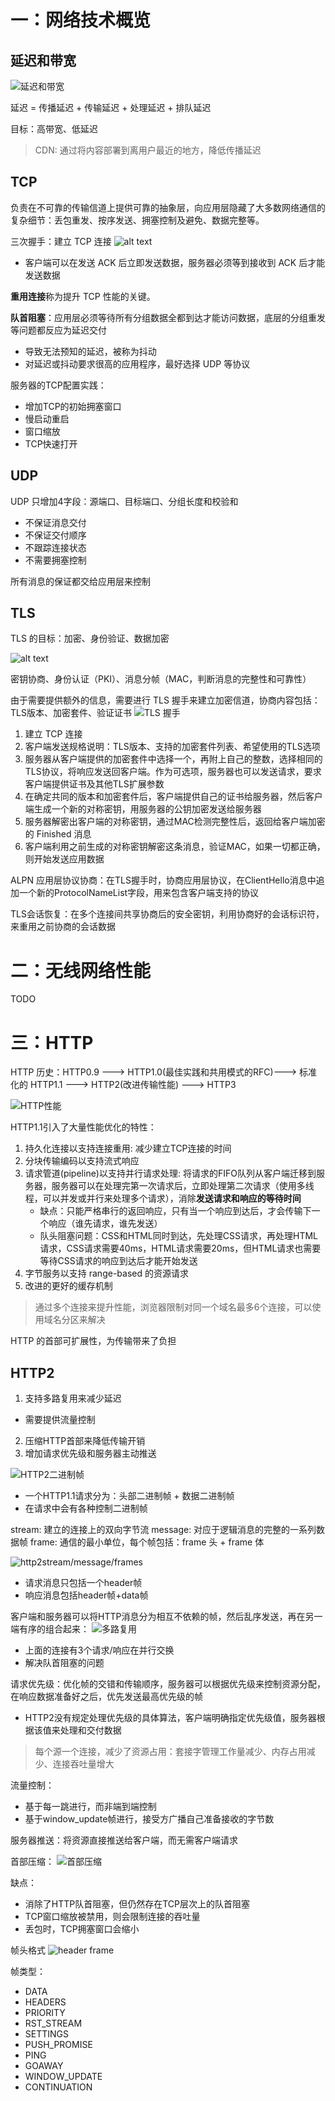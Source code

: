 # 一：网络技术概览
## 延迟和带宽
![延迟和带宽](./attachments/image-4.png)

延迟 = 传播延迟 + 传输延迟 + 处理延迟 + 排队延迟

目标：高带宽、低延迟
> CDN: 通过将内容部署到离用户最近的地方，降低传播延迟

## TCP
负责在不可靠的传输信道上提供可靠的抽象层，向应用层隐藏了大多数网络通信的复杂细节：丢包重发、按序发送、拥塞控制及避免、数据完整等。

三次握手：建立 TCP 连接
![alt text](./attachments/image-5.png)

- 客户端可以在发送 ACK 后立即发送数据，服务器必须等到接收到 ACK 后才能发送数据

**重用连接**称为提升 TCP 性能的关键。

**队首阻塞**：应用层必须等待所有分组数据全都到达才能访问数据，底层的分组重发等问题都反应为延迟交付
- 导致无法预知的延迟，被称为抖动
- 对延迟或抖动要求很高的应用程序，最好选择 UDP 等协议

服务器的TCP配置实践：
- 增加TCP的初始拥塞窗口
- 慢启动重启
- 窗口缩放
- TCP快速打开

## UDP
UDP 只增加4字段：源端口、目标端口、分组长度和校验和
- 不保证消息交付
- 不保证交付顺序
- 不跟踪连接状态
- 不需要拥塞控制

所有消息的保证都交给应用层来控制
## TLS
TLS 的目标：加密、身份验证、数据加密

![alt text](./attachments/image-6.png)

密钥协商、身份认证（PKI）、消息分帧（MAC，判断消息的完整性和可靠性）

由于需要提供额外的信息，需要进行 TLS 握手来建立加密信道，协商内容包括：TLS版本、加密套件、验证证书
![TLS 握手](./attachments/image-7.png)
1. 建立 TCP 连接
2. 客户端发送规格说明：TLS版本、支持的加密套件列表、希望使用的TLS选项
3. 服务器从客户端提供的加密套件中选择一个，再附上自己的整数，选择相同的TLS协议，将响应发送回客户端。作为可选项，服务器也可以发送请求，要求客户端提供证书及其他TLS扩展参数
4. 在确定共同的版本和加密套件后，客户端提供自己的证书给服务器，然后客户端生成一个新的对称密钥，用服务器的公钥加密发送给服务器
5. 服务器解密出客户端的对称密钥，通过MAC检测完整性后，返回给客户端加密的 Finished 消息
6. 客户端利用之前生成的对称密钥解密这条消息，验证MAC，如果一切都正确，则开始发送应用数据

ALPN 应用层协议协商：在TLS握手时，协商应用层协议，在ClientHello消息中追加一个新的ProtocolNameList字段，用来包含客户端支持的协议

TLS会话恢复：在多个连接间共享协商后的安全密钥，利用协商好的会话标识符，来重用之前协商的会话数据


# 二：无线网络性能
TODO

# 三：HTTP
HTTP 历史：HTTP0.9 ---> HTTP1.0(最佳实践和共用模式的RFC)---> 标准化的 HTTP1.1 ---> HTTP2(改进传输性能) ---> HTTP3

![HTTP性能](./attachments/image-8.png)


HTTP1.1引入了大量性能优化的特性：
1. 持久化连接以支持连接重用: 减少建立TCP连接的时间
2. 分块传输编码以支持流式响应
3. 请求管道(pipeline)以支持并行请求处理: 将请求的FIFO队列从客户端迁移到服务器，服务器可以在处理完第一次请求后，立即处理第二次请求（使用多线程，可以并发或并行来处理多个请求），消除**发送请求和响应的等待时间**
    - 缺点：只能严格串行的返回响应，只有当一个响应到达后，才会传输下一个响应（谁先请求，谁先发送）
    - 队头阻塞问题：CSS和HTML同时到达，先处理CSS请求，再处理HTML请求，CSS请求需要40ms，HTML请求需要20ms，但HTML请求也需要等待CSS请求的响应到达后才能开始发送
4. 字节服务以支持 range-based 的资源请求
5. 改进的更好的缓存机制

> 通过多个连接来提升性能，浏览器限制对同一个域名最多6个连接，可以使用域名分区来解决

HTTP 的首部可扩展性，为传输带来了负担
## HTTP2

1. 支持多路复用来减少延迟
- 需要提供流量控制
2. 压缩HTTP首部来降低传输开销
3. 增加请求优先级和服务器主动推送

![HTTP2二进制帧](./attachments/image-9.png)
- 一个HTTP1.1请求分为：头部二进制帧 + 数据二进制帧
- 在请求中会有各种控制二进制帧

stream: 建立的连接上的双向字节流
message: 对应于逻辑消息的完整的一系列数据帧
frame: 通信的最小单位，每个帧包括：frame 头 + frame 体

![http2stream/message/frames](./attachments/image-10.png)
- 请求消息只包括一个header帧
- 响应消息包括header帧+data帧

客户端和服务器可以将HTTP消息分为相互不依赖的帧，然后乱序发送，再在另一端有序的组合起来：
![多路复用](./attachments/image-11.png)
- 上面的连接有3个请求/响应在并行交换
- 解决队首阻塞的问题

请求优先级：优化帧的交错和传输顺序，服务器可以根据优先级来控制资源分配，在响应数据准备好之后，优先发送最高优先级的帧
- HTTP2没有规定处理优先级的具体算法，客户端明确指定优先级值，服务器根据该值来处理和交付数据

> 每个源一个连接，减少了资源占用：套接字管理工作量减少、内存占用减少、连接吞吐量增大

流量控制：
- 基于每一跳进行，而非端到端控制
- 基于window_update帧进行，接受方广播自己准备接收的字节数

服务器推送：将资源直接推送给客户端，而无需客户端请求

首部压缩：
![首部压缩](./attachments/image-12.png)


缺点：
- 消除了HTTP队首阻塞，但仍然存在TCP层次上的队首阻塞
- TCP窗口缩放被禁用，则会限制连接的吞吐量
- 丢包时，TCP拥塞窗口会缩小


帧头格式
![header frame](./attachments/image-13.png)

帧类型：
- DATA
- HEADERS
- PRIORITY
- RST_STREAM
- SETTINGS
- PUSH_PROMISE
- PING
- GOAWAY
- WINDOW_UPDATE
- CONTINUATION
